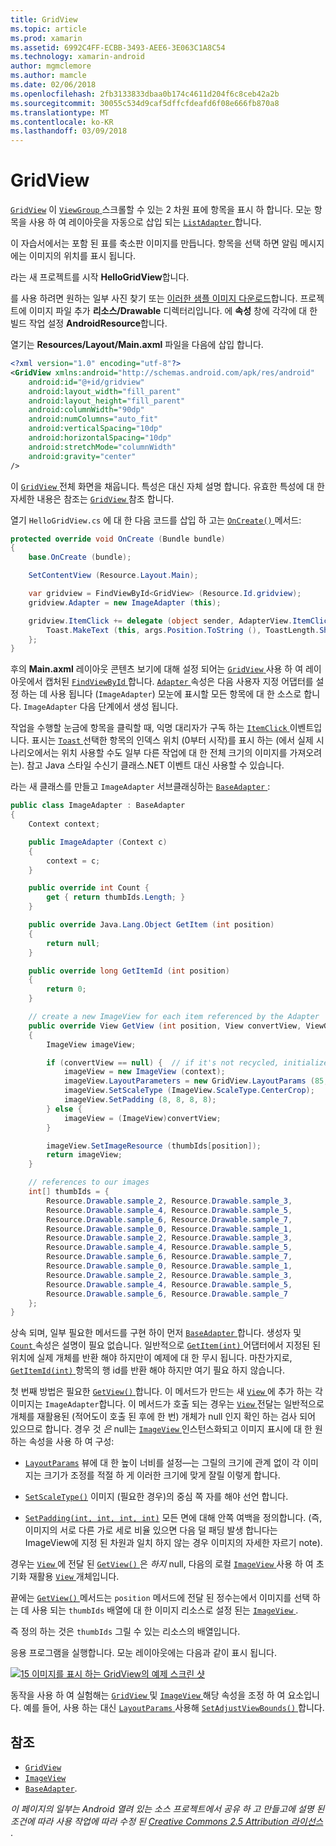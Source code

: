 ```yaml
---
title: GridView
ms.topic: article
ms.prod: xamarin
ms.assetid: 6992C4FF-ECBB-3493-AEE6-3E063C1A8C54
ms.technology: xamarin-android
author: mgmclemore
ms.author: mamcle
ms.date: 02/06/2018
ms.openlocfilehash: 2fb3133833dbaa0b174c4611d204f6c8ceb42a2b
ms.sourcegitcommit: 30055c534d9caf5dffcfdeafd6f08e666fb870a8
ms.translationtype: MT
ms.contentlocale: ko-KR
ms.lasthandoff: 03/09/2018
---
```

# <a name="gridview"></a>GridView

[`GridView`](https://developer.xamarin.com/api/type/Android.Widget.GridView/) 이 [ `ViewGroup` ](https://developer.xamarin.com/api/type/Android.Views.ViewGroup/) 스크롤할 수 있는 2 차원 표에 항목을 표시 하 합니다. 모눈 항목을 사용 하 여 레이아웃을 자동으로 삽입 되는 [ `ListAdapter` ](https://developer.xamarin.com/api/property/Android.App.ListActivity.ListAdapter/)합니다.

이 자습서에서는 포함 된 표를 축소판 이미지를 만듭니다. 항목을 선택 하면 알림 메시지에는 이미지의 위치를 표시 됩니다.

라는 새 프로젝트를 시작 **HelloGridView**합니다.

를 사용 하려면 원하는 일부 사진 찾기 또는 [이러한 샘플 이미지 다운로드](http://developer.android.com/shareables/sample_images.zip)합니다. 프로젝트에 이미지 파일 추가 **리소스/Drawable** 디렉터리입니다. 에 **속성** 창에 각각에 대 한 빌드 작업 설정 **AndroidResource**합니다.

열기는 **Resources/Layout/Main.axml** 파일을 다음에 삽입 합니다.

```xml
<?xml version="1.0" encoding="utf-8"?>
<GridView xmlns:android="http://schemas.android.com/apk/res/android"
    android:id="@+id/gridview"
    android:layout_width="fill_parent"
    android:layout_height="fill_parent"
    android:columnWidth="90dp"
    android:numColumns="auto_fit"
    android:verticalSpacing="10dp"
    android:horizontalSpacing="10dp"
    android:stretchMode="columnWidth"
    android:gravity="center"
/>
```

이 [ `GridView` ](https://developer.xamarin.com/api/type/Android.Widget.GridView/) 전체 화면을 채웁니다. 특성은 대신 자체 설명 합니다. 유효한 특성에 대 한 자세한 내용은 참조는 [ `GridView` ](https://developer.xamarin.com/api/type/Android.Widget.GridView/) 참조 합니다.

열기 `HelloGridView.cs` 에 대 한 다음 코드를 삽입 하 고는 [ `OnCreate()` ](https://developer.xamarin.com/api/member/Android.App.Activity.OnCreate/p/Android.OS.Bundle/) 메서드:

```csharp
protected override void OnCreate (Bundle bundle)
{
    base.OnCreate (bundle);

    SetContentView (Resource.Layout.Main);

    var gridview = FindViewById<GridView> (Resource.Id.gridview);
    gridview.Adapter = new ImageAdapter (this);

    gridview.ItemClick += delegate (object sender, AdapterView.ItemClickEventArgs args) {
        Toast.MakeText (this, args.Position.ToString (), ToastLength.Short).Show ();
    };
}
```

후의 **Main.axml** 레이아웃 콘텐츠 보기에 대해 설정 되어는 [ `GridView` ](https://developer.xamarin.com/api/type/Android.Widget.GridView/) 사용 하 여 레이아웃에서 캡처된 [ `FindViewById` ](https://developer.xamarin.com/api/member/Android.App.Activity.FindViewById/)합니다. [ `Adapter` ](https://developer.xamarin.com/api/property/Android.Widget.AdapterView.RawAdapter/) 속성은 다음 사용자 지정 어댑터를 설정 하는 데 사용 됩니다 (`ImageAdapter`) 모눈에 표시할 모든 항목에 대 한 소스로 합니다. `ImageAdapter` 다음 단계에서 생성 됩니다.

작업을 수행할 눈금에 항목을 클릭할 때, 익명 대리자가 구독 하는 [ `ItemClick` ](https://developer.xamarin.com/api/event/Android.Widget.AdapterView.ItemClick/) 이벤트입니다.
표시는 [ `Toast` ](https://developer.xamarin.com/api/type/Android.Widget.Toast/) 선택한 항목의 인덱스 위치 (0부터 시작)를 표시 하는 (에서 실제 시나리오에서는 위치 사용할 수도 일부 다른 작업에 대 한 전체 크기의 이미지를 가져오려는). 참고 Java 스타일 수신기 클래스.NET 이벤트 대신 사용할 수 있습니다.

라는 새 클래스를 만들고 `ImageAdapter` 서브클래싱하는 [ `BaseAdapter` ](https://developer.xamarin.com/api/type/Android.Widget.BaseAdapter/):

```csharp
public class ImageAdapter : BaseAdapter
{
    Context context;

    public ImageAdapter (Context c)
    {
        context = c;
    }

    public override int Count {
        get { return thumbIds.Length; }
    }

    public override Java.Lang.Object GetItem (int position)
    {
        return null;
    }

    public override long GetItemId (int position)
    {
        return 0;
    }

    // create a new ImageView for each item referenced by the Adapter
    public override View GetView (int position, View convertView, ViewGroup parent)
    {
        ImageView imageView;

        if (convertView == null) {  // if it's not recycled, initialize some attributes
            imageView = new ImageView (context);
            imageView.LayoutParameters = new GridView.LayoutParams (85, 85);
            imageView.SetScaleType (ImageView.ScaleType.CenterCrop);
            imageView.SetPadding (8, 8, 8, 8);
        } else {
            imageView = (ImageView)convertView;
        }

        imageView.SetImageResource (thumbIds[position]);
        return imageView;
    }

    // references to our images
    int[] thumbIds = {
        Resource.Drawable.sample_2, Resource.Drawable.sample_3,
        Resource.Drawable.sample_4, Resource.Drawable.sample_5,
        Resource.Drawable.sample_6, Resource.Drawable.sample_7,
        Resource.Drawable.sample_0, Resource.Drawable.sample_1,
        Resource.Drawable.sample_2, Resource.Drawable.sample_3,
        Resource.Drawable.sample_4, Resource.Drawable.sample_5,
        Resource.Drawable.sample_6, Resource.Drawable.sample_7,
        Resource.Drawable.sample_0, Resource.Drawable.sample_1,
        Resource.Drawable.sample_2, Resource.Drawable.sample_3,
        Resource.Drawable.sample_4, Resource.Drawable.sample_5,
        Resource.Drawable.sample_6, Resource.Drawable.sample_7
    };
}
```

상속 되며, 일부 필요한 메서드를 구현 하이 먼저 [ `BaseAdapter` ](https://developer.xamarin.com/api/type/Android.Widget.BaseAdapter/)합니다. 생성자 및 [ `Count` ](https://developer.xamarin.com/api/property/Android.Widget.BaseAdapter.Count/) 속성은 설명이 필요 없습니다. 일반적으로 [ `GetItem(int)` ](https://developer.xamarin.com/api/member/Android.Widget.BaseAdapter.GetItem/) 어댑터에서 지정된 된 위치에 실제 개체를 반환 해야 하지만이 예제에 대 한 무시 됩니다. 마찬가지로, [ `GetItemId(int)` ](https://developer.xamarin.com/api/member/Android.Widget.BaseAdapter.GetItemId/) 항목의 행 id를 반환 해야 하지만 여기 필요 하지 않습니다.

첫 번째 방법은 필요한 [ `GetView()` ](https://developer.xamarin.com/api/member/Android.Widget.BaseAdapter.GetView/)합니다.
이 메서드가 만드는 새 [ `View` ](https://developer.xamarin.com/api/type/Android.Views.View/) 에 추가 하는 각 이미지는 `ImageAdapter`합니다. 이 메서드가 호출 되는 경우는 [ `View` ](https://developer.xamarin.com/api/type/Android.Views.View/) 전달는 일반적으로 개체를 재활용된 (적어도이 호출 된 후에 한 번) 개체가 null 인지 확인 하는 검사 되어 있으므로 합니다. 경우 것 *은* null는 [ `ImageView` ](https://developer.xamarin.com/api/type/Android.Widget.ImageView/) 인스턴스화되고 이미지 표시에 대 한 원하는 속성을 사용 하 여 구성:

- [`LayoutParams`](https://developer.xamarin.com/api/property/Android.Views.View.LayoutParameters/) 뷰에 대 한 높이 너비를 설정&mdash;는 그릴의 크기에 관계 없이 각 이미지는 크기가 조정를 적절 하 게 이러한 크기에 맞게 잘릴 이렇게 합니다.

- [`SetScaleType()`](https://developer.xamarin.com/api/member/Android.Widget.ImageView.SetScaleType/) 이미지 (필요한 경우)의 중심 쪽 자를 해야 선언 합니다.

- [`SetPadding(int, int, int, int)`](https://developer.xamarin.com/api/member/Android.Views.View.SetPadding/) 모든 면에 대해 안쪽 여백을 정의합니다. (즉, 이미지의 서로 다른 가로 세로 비율 있으면 다음 덜 패딩 발생 합니다는 ImageView에 지정 된 차원과 일치 하지 않는 경우 이미지의 자세한 자르기 note).

경우는 [ `View` ](https://developer.xamarin.com/api/type/Android.Views.View/) 에 전달 된 [ `GetView()` ](https://developer.xamarin.com/api/member/Android.Widget.BaseAdapter.GetView/) 은 *하지* null, 다음의 로컬 [ `ImageView` ](https://developer.xamarin.com/api/type/Android.Widget.ImageView/) 사용 하 여 초기화 재활용 [ `View` ](https://developer.xamarin.com/api/type/Android.Views.View/) 개체입니다.

끝에는 [ `GetView()` ](https://developer.xamarin.com/api/member/Android.Widget.BaseAdapter.GetView/) 메서드는 `position` 메서드에 전달 된 정수는에서 이미지를 선택 하는 데 사용 되는 `thumbIds` 배열에 대 한 이미지 리소스로 설정 된는 [ `ImageView` ](https://developer.xamarin.com/api/type/Android.Widget.ImageView/).

즉 정의 하는 것은 `thumbIds` 그릴 수 있는 리소스의 배열입니다.

응용 프로그램을 실행합니다. 모눈 레이아웃에는 다음과 같이 표시 됩니다.

[![15 이미지를 표시 하는 GridView의 예제 스크린 샷](grid-view-images/helloviews4.png)](grid-view-images/helloviews4.png#lightbox)

동작을 사용 하 여 실험해는 [ `GridView` ](https://developer.xamarin.com/api/type/Android.Widget.GridView/) 및 [ `ImageView` ](https://developer.xamarin.com/api/type/Android.Widget.ImageView/) 해당 속성을 조정 하 여 요소입니다. 예를 들어, 사용 하는 대신 [ `LayoutParams` ](https://developer.xamarin.com/api/property/Android.Views.View.LayoutParameters/) 사용해 [ `SetAdjustViewBounds()` ](https://developer.xamarin.com/api/member/Android.Widget.ImageView.SetAdjustViewBounds/)합니다.


## <a name="references"></a>참조

-   [`GridView`](https://developer.xamarin.com/api/type/Android.Widget.GridView/) 
-   [`ImageView`](https://developer.xamarin.com/api/type/Android.Widget.ImageView/)
-   [`BaseAdapter`](https://developer.xamarin.com/api/type/Android.Widget.BaseAdapter/).

*이 페이지의 일부는 Android 열려 있는 소스 프로젝트에서 공유 하 고 만들고에 설명 된 조건에 따라 사용 작업에 따라 수정 된*
[*Creative Commons 2.5 Attribution 라이선스* ](http://creativecommons.org/licenses/by/2.5/).
